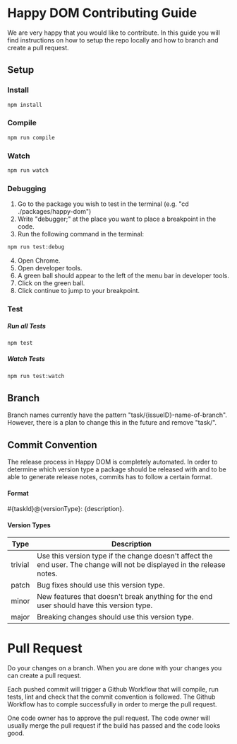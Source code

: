 # Happy DOM Contributing Guide

We are very happy that you would like to contribute. In this guide you will find instructions on how to setup the repo locally and how to branch and create a pull request.

## Setup

### Install

```bash
npm install
```

### Compile

```bash
npm run compile
```

### Watch

```bash
npm run watch
```

### Debugging

1. Go to the package you wish to test in the terminal (e.g. "cd ./packages/happy-dom")
2. Write "debugger;" at the place you want to place a breakpoint in the code.
3. Run the following command in the terminal:

```bash
npm run test:debug
```

4. Open Chrome.
5. Open developer tools.
6. A green ball should appear to the left of the menu bar in developer tools.
7. Click on the green ball.
8. Click continue to jump to your breakpoint.

### Test

##### Run all Tests

```bash
npm test
```

##### Watch Tests

```bash
npm run test:watch
```

## Branch

Branch names currently have the pattern "task/{issueID}-name-of-branch". However, there is a plan to change this in the future and remove "task/".

## Commit Convention

The release process in Happy DOM is completely automated. In order to determine which version type a package should be released with and to be able to generate release notes, commits has to follow a certain format.

#### Format

\#{taskId}@{versionType}: {description}.

#### Version Types

| Type    | Description                                                                                                             |
| ------- | ----------------------------------------------------------------------------------------------------------------------- |
| trivial | Use this version type if the change doesn't affect the end user. The change will not be displayed in the release notes. |
| patch   | Bug fixes should use this version type.                                                                                 |
| minor   | New features that doesn't break anything for the end user should have this version type.                                |
| major   | Breaking changes should use this version type.                                                                          |

# Pull Request

Do your changes on a branch. When you are done with your changes you can create a pull request.

Each pushed commit will trigger a Github Workflow that will compile, run tests, lint and check that the commit convention is followed. The Github Workflow has to comple successfully in order to merge the pull request.

One code owner has to approve the pull request. The code owner will usually merge the pull request if the build has passed and the code looks good.

